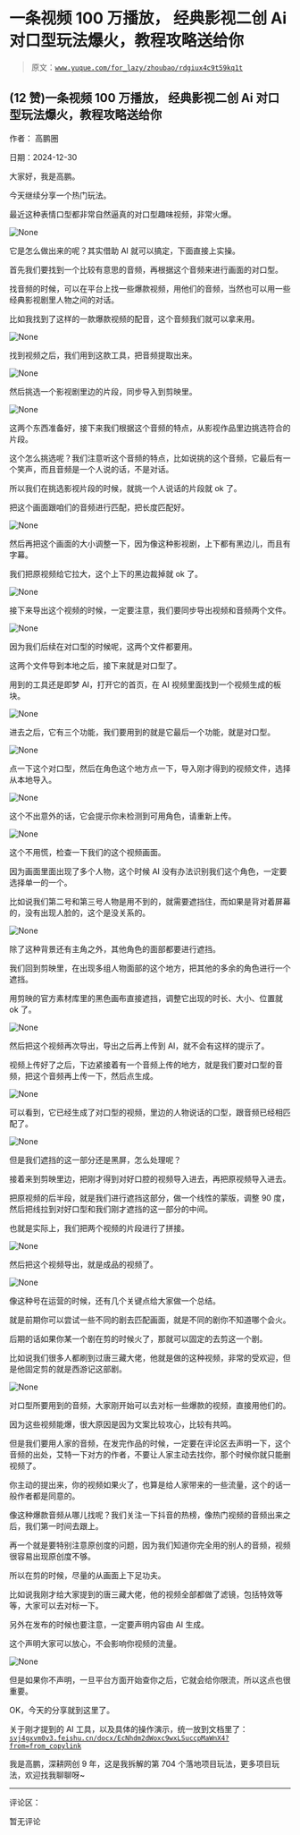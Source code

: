 # 一条视频 100 万播放， 经典影视二创 Ai 对口型玩法爆火，教程攻略送给你

> 原文：[`www.yuque.com/for_lazy/zhoubao/rdgiux4c9t59kq1t`](https://www.yuque.com/for_lazy/zhoubao/rdgiux4c9t59kq1t)

## (12 赞)一条视频 100 万播放， 经典影视二创 Ai 对口型玩法爆火，教程攻略送给你

作者： 高鹏圈

日期：2024-12-30

大家好，我是高鹏。

今天继续分享一个热门玩法。

最近这种表情口型都非常自然逼真的对口型趣味视频，非常火爆。

![](img/40d0e43e2a424874307eb3ffce6428d4.png "None")

它是怎么做出来的呢？其实借助 AI 就可以搞定，下面直接上实操。

首先我们要找到一个比较有意思的音频，再根据这个音频来进行画面的对口型。

找音频的时候，可以在平台上找一些爆款视频，用他们的音频，当然也可以用一些经典影视剧里人物之间的对话。

比如我找到了这样的一款爆款视频的配音，这个音频我们就可以拿来用。

![](img/bef2ffd070256d451d9a1004f93d0830.png "None")

找到视频之后，我们用到这款工具，把音频提取出来。

![](img/f0d13860971bc5f234386b96e76972c8.png "None")

然后挑选一个影视剧里边的片段，同步导入到剪映里。

![](img/c23909cea8c1ae60123c045160025ff1.png "None")

这两个东西准备好，接下来我们根据这个音频的特点，从影视作品里边挑选符合的片段。

这个怎么挑选呢？我们注意听这个音频的特点，比如说挑的这个音频，它最后有一个笑声，而且音频是一个人说的话，不是对话。

所以我们在挑选影视片段的时候，就挑一个人说话的片段就 ok 了。

把这个画面跟咱们的音频进行匹配，把长度匹配好。

![](img/c4874d15f8b82fbe42367abf0b9f335a.png "None")

然后再把这个画面的大小调整一下，因为像这种影视剧，上下都有黑边儿，而且有字幕。

我们把原视频给它拉大，这个上下的黑边裁掉就 ok 了。

![](img/46167313f184dfd5b3fcb2c486f18b3e.png "None")

接下来导出这个视频的时候，一定要注意，我们要同步导出视频和音频两个文件。

![](img/a6e5c8f14ca892dbed10111724f8bfe3.png "None")

因为我们后续在对口型的时候呢，这两个文件都要用。

这两个文件导到本地之后，接下来就是对口型了。

用到的工具还是即梦 AI，打开它的首页，在 AI 视频里面找到一个视频生成的板块。

![](img/71ee6857323b70a400a9f2232bb15d91.png "None")

进去之后，它有三个功能，我们要用到的就是它最后一个功能，就是对口型。

![](img/f7caa15d454f7ab07d541a191b71537a.png "None")

点一下这个对口型，然后在角色这个地方点一下，导入刚才得到的视频文件，选择从本地导入。

![](img/f93064f356fbdc56b38973cc8c1cd6a9.png "None")

这个不出意外的话，它会提示你未检测到可用角色，请重新上传。

![](img/1cf4dd39c425236afd94c412b5d7541f.png "None")

这个不用慌，检查一下我们的这个视频画面。

因为画面里面出现了多个人物，这个时候 AI 没有办法识别我们这个角色，一定要选择单一的一个。

比如说我们第二号和第三号人物是用不到的，就需要遮挡住，而如果是背对着屏幕的，没有出现人脸的，这个是没关系的。

![](img/4681134f225c438f49842266015b1822.png "None")

除了这种背景还有主角之外，其他角色的面部都要进行遮挡。

我们回到剪映里，在出现多组人物面部的这个地方，把其他的多余的角色进行一个遮挡。

用剪映的官方素材库里的黑色画布直接遮挡，调整它出现的时长、大小、位置就 ok 了。

![](img/00f7f568aa0ec102ce0b2e3fee2bf154.png "None")

然后把这个视频再次导出，导出之后再上传到 AI，就不会有这样的提示了。

视频上传好了之后，下边紧接着有一个音频上传的地方，就是我们要对口型的音频，把这个音频再上传一下，然后点生成。

![](img/02617217bfc7fc5ce640ba8e783171f4.png "None")

可以看到，它已经生成了对口型的视频，里边的人物说话的口型，跟音频已经相匹配了。

![](img/758914537d81a27c17ee47d8cd2804ff.png "None")

但是我们遮挡的这一部分还是黑屏，怎么处理呢？

接着来到剪映里边，把刚才得到对好口腔的视频导入进去，再把原视频导入进去。

把原视频的后半段，就是我们进行遮挡这部分，做一个线性的蒙版，调整 90 度，然后把线拉到对好口型和我们刚才遮挡的这一部分的中间。

也就是实际上，我们把两个视频的片段进行了拼接。

![](img/f65d28f76751a721c1abb331416603ea.png "None")

然后把这个视频导出，就是成品的视频了。

![](img/07387ada224fa7debb40473f8d39419e.png "None")

像这种号在运营的时候，还有几个关键点给大家做一个总结。

就是前期你可以尝试一些不同的剧去匹配画面，就是不同的剧你不知道哪个会火。

后期的话如果你某一个剧在剪的时候火了，那就可以固定的去剪这一个剧。

比如说我们很多人都刷到过唐三藏大佬，他就是做的这种视频，非常的受欢迎，但是他固定剪的就是西游记这部剧。

![](img/05761faab636e09925540125711b238e.png "None")

对口型所要用到的音频，大家刚开始可以去对标一些爆款的视频，直接用他们的。

因为这些视频能爆，很大原因是因为文案比较攻心，比较有共鸣。

但是我们要用人家的音频，在发完作品的时候，一定要在评论区去声明一下，这个音频的出处，艾特一下对方的作者，不要让人家主动去找你，那个时候你就只能删视频了。

你主动的提出来，你的视频如果火了，也算是给人家带来的一些流量，这个的话一般作者都是同意的。

像这种爆款音频从哪儿找呢？我们关注一下抖音的热榜，像热门视频的音频出来之后，我们第一时间去跟上。

再一个就是要特别注意原创度的问题，因为我们知道你完全用的别人的音频，视频很容易出现原创度不够。

所以在剪的时候，尽量的从画面上下足功夫。

比如说我刚才给大家提到的唐三藏大佬，他的视频全部都做了滤镜，包括特效等等，大家可以去对标一下。

另外在发布的时候也要注意，一定要声明内容由 AI 生成。

这个声明大家可以放心，不会影响你视频的流量。

![](img/51b442bb4d44c33839c2bb65f7f5ce9d.png "None")

但是如果你不声明，一旦平台方面开始查你之后，它就会给你限流，所以这点也很重要。

OK，今天的分享就到这里了。

关于刚才提到的 AI 工具，以及具体的操作演示，统一放到文档里了：[`svj4gxvm0v3.feishu.cn/docx/EcNhdm2dWoxc9wxLSuccpMaWnX4?from=from_copylink`](https://svj4gxvm0v3.feishu.cn/docx/EcNhdm2dWoxc9wxLSuccpMaWnX4?from=from_copylink)

我是高鹏，深耕网创 9 年，这是我拆解的第 704 个落地项目玩法，更多项目玩法，欢迎找我聊聊呀~

* * *

评论区：

暂无评论